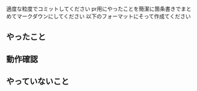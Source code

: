 適度な粒度でコミットしてください
pr用にやったことを簡潔に箇条書きでまとめてマークダウンにしてください
以下のフォーマットにそって作成てください

## やったこと

## 動作確認

## やっていないこと
